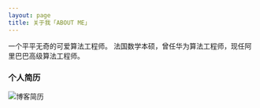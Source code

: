 ```yaml
---
layout: page
title: 关于我「ABOUT ME」 
---
```


一个平平无奇的可爱算法工程师。
法国数学本硕，曾任华为算法工程师，现任阿里巴巴高级算法工程师。  


<h3> 个人简历</h3>  

<img src="https://www.imageoss.com/images/2021/06/29/7b5b32ad6b81b36bb364352acd2a28a99332a70b74678411.jpg" alt="博客简历" border="0">
